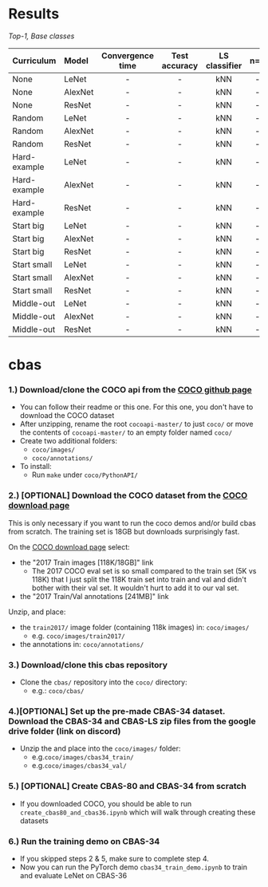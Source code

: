 # Results
_Top-1, Base classes_

| Curriculum   |	Model        | Convergence time | 	Test accuracy   | LS classifier  | n=1  | 2  | 5  | 	10  | 20 |
| :------------|  :-----------|:---------------: | :--------------: | :------------: |:---: |:--:| :-:| :--: |:--:|
| None         |  LeNet       |         -        |         -        | kNN            |  -   | -  | -  |  -   | -  |
| None         |  AlexNet     |         -        |         -        | kNN            |  -   | -  | -  |  -   | -  |
| None         |  ResNet      |         -        |         -        | kNN            |  -   | -  | -  |  -   | -  |
| Random       |  LeNet       |         -        |         -        | kNN            |  -   | -  | -  |  -   | -  |
| Random       |  AlexNet     |         -        |         -        | kNN            |  -   | -  | -  |  -   | -  |
| Random       |  ResNet      |         -        |         -        | kNN            |  -   | -  | -  |  -   | -  |
| Hard-example |  LeNet       |         -        |         -        | kNN            |  -   | -  | -  |  -   | -  |
| Hard-example |  AlexNet     |         -        |         -        | kNN            |  -   | -  | -  |  -   | -  |
| Hard-example |  ResNet      |         -        |         -        | kNN            |  -   | -  | -  |  -   | -  |
| Start big    |  LeNet       |         -        |         -        | kNN            |  -   | -  | -  |  -   | -  |
| Start big    |  AlexNet     |         -        |         -        | kNN            |  -   | -  | -  |  -   | -  |
| Start big    |  ResNet      |         -        |         -        | kNN            |  -   | -  | -  |  -   | -  |
| Start small  |  LeNet       |         -        |         -        | kNN            |  -   | -  | -  |  -   | -  | 
| Start small  |  AlexNet     |         -        |         -        | kNN            |  -   | -  | -  |  -   | -  |
| Start small  |  ResNet      |         -        |         -        | kNN            |  -   | -  | -  |  -   | -  |
| Middle-out   |  LeNet       |         -        |         -        | kNN            |  -   | -  | -  |  -   | -  | 
| Middle-out   |  AlexNet     |         -        |         -        | kNN            |  -   | -  | -  |  -   | -  |
| Middle-out   |  ResNet      |         -        |         -        | kNN            |  -   | -  | -  |  -   | -  |




# cbas
### 1.) Download/clone the COCO api from the <a href=https://github.com/cocodataset/cocoapi>COCO github page</a>
* You can follow their readme or this one.  For this one, you don't have to download the COCO dataset
* After unzipping, rename the root `cocoapi-master/` to just `coco/` or move the contents of `cocoapi-master/` to an empty folder named `coco/`
* Create two additional folders:
  * `coco/images/`
  * `coco/annotations/`
* To install:
  * Run `make` under `coco/PythonAPI/`

### 2.) [OPTIONAL] Download the COCO dataset from the <a href=http://cocodataset.org/#download>COCO download page</a>

This is only necessary if you want to run the coco demos and/or build cbas from scratch.  The training set is 18GB but downloads surprisingly fast.

On the <a href=http://cocodataset.org/#download>COCO download page</a> select: 
* the "2017 Train images [118K/18GB]" link
    * The 2017 COCO eval set is so small compared to the train set (5K vs 118K) that I just split the 118K train set into train and val and didn't bother with their val set.  It wouldn't hurt to add it to our val set.
* the "2017 Train/Val annotations [241MB]" link

Unzip, and place:
* the `train2017/` image folder (containing 118k images) in: `coco/images/`
    * e.g. `coco/images/train2017/`
* the annotations in: `coco/annotations/`

### 3.) Download/clone this cbas repository
* Clone the `cbas/` repository into the `coco/` directory:
    * e.g.: `coco/cbas/`

### 4.)[OPTIONAL] Set up the pre-made CBAS-34 dataset.  Download the CBAS-34 and CBAS-LS zip files from the google drive folder (link on discord)
* Unzip the and place into the `coco/images/` folder:
    * e.g.`coco/images/cbas34_train/`
    * e.g.`coco/images/cbas34_val/`
    
### 5.) [OPTIONAL] Create CBAS-80 and CBAS-34 from scratch
* If you downloaded COCO, you should be able to run `create_cbas80_and_cbas36.ipynb` which will walk through creating these datasets

### 6.) Run the training demo on CBAS-34
* If you skipped steps 2 & 5, make sure to complete step 4.
* Now you can run the PyTorch demo `cbas34_train_demo.ipynb` to train and evaluate LeNet on CBAS-36
